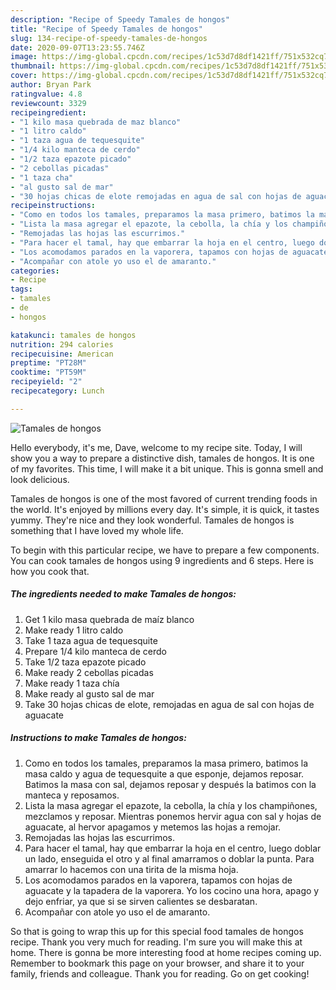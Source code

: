 ```yaml
---
description: "Recipe of Speedy Tamales de hongos"
title: "Recipe of Speedy Tamales de hongos"
slug: 134-recipe-of-speedy-tamales-de-hongos
date: 2020-09-07T13:23:55.746Z
image: https://img-global.cpcdn.com/recipes/1c53d7d8df1421ff/751x532cq70/tamales-de-hongos-foto-principal.jpg
thumbnail: https://img-global.cpcdn.com/recipes/1c53d7d8df1421ff/751x532cq70/tamales-de-hongos-foto-principal.jpg
cover: https://img-global.cpcdn.com/recipes/1c53d7d8df1421ff/751x532cq70/tamales-de-hongos-foto-principal.jpg
author: Bryan Park
ratingvalue: 4.8
reviewcount: 3329
recipeingredient:
- "1 kilo masa quebrada de maz blanco"
- "1 litro caldo"
- "1 taza agua de tequesquite"
- "1/4 kilo manteca de cerdo"
- "1/2 taza epazote picado"
- "2 cebollas picadas"
- "1 taza cha"
- "al gusto sal de mar"
- "30 hojas chicas de elote remojadas en agua de sal con hojas de aguacate"
recipeinstructions:
- "Como en todos los tamales, preparamos la masa primero, batimos la masa caldo y agua de tequesquite a que esponje, dejamos reposar. Batimos la masa con sal, dejamos reposar y después la batimos con la manteca y reposamos."
- "Lista la masa agregar el epazote, la cebolla, la chía y los champiñones, mezclamos y reposar. Mientras ponemos hervir agua con sal y hojas de aguacate, al hervor apagamos y metemos las hojas a remojar."
- "Remojadas las hojas las escurrimos."
- "Para hacer el tamal, hay que embarrar la hoja en el centro, luego doblar un lado, enseguida el otro y al final amarramos o doblar la punta. Para amarrar lo hacemos con una tirita de la misma hoja."
- "Los acomodamos parados en la vaporera, tapamos con hojas de aguacate y la tapadera de la vaporera. Yo los cocino una hora, apago y dejo enfriar, ya que si se sirven calientes se desbaratan."
- "Acompañar con atole yo uso el de amaranto."
categories:
- Recipe
tags:
- tamales
- de
- hongos

katakunci: tamales de hongos 
nutrition: 294 calories
recipecuisine: American
preptime: "PT28M"
cooktime: "PT59M"
recipeyield: "2"
recipecategory: Lunch

---
```



![Tamales de hongos](https://img-global.cpcdn.com/recipes/1c53d7d8df1421ff/751x532cq70/tamales-de-hongos-foto-principal.jpg)

Hello everybody, it's me, Dave, welcome to my recipe site. Today, I will show you a way to prepare a distinctive dish, tamales de hongos. It is one of my favorites. This time, I will make it a bit unique. This is gonna smell and look delicious.



Tamales de hongos is one of the most favored of current trending foods in the world. It's enjoyed by millions every day. It's simple, it is quick, it tastes yummy. They're nice and they look wonderful. Tamales de hongos is something that I have loved my whole life.


To begin with this particular recipe, we have to prepare a few components. You can cook tamales de hongos using 9 ingredients and 6 steps. Here is how you cook that.

<!--inarticleads1-->

##### The ingredients needed to make Tamales de hongos:

1. Get 1 kilo masa quebrada de maíz blanco
1. Make ready 1 litro caldo
1. Take 1 taza agua de tequesquite
1. Prepare 1/4 kilo manteca de cerdo
1. Take 1/2 taza epazote picado
1. Make ready 2 cebollas picadas
1. Make ready 1 taza chía
1. Make ready al gusto sal de mar
1. Take 30 hojas chicas de elote, remojadas en agua de sal con hojas de aguacate




<!--inarticleads2-->

##### Instructions to make Tamales de hongos:

1. Como en todos los tamales, preparamos la masa primero, batimos la masa caldo y agua de tequesquite a que esponje, dejamos reposar. Batimos la masa con sal, dejamos reposar y después la batimos con la manteca y reposamos.
1. Lista la masa agregar el epazote, la cebolla, la chía y los champiñones, mezclamos y reposar. Mientras ponemos hervir agua con sal y hojas de aguacate, al hervor apagamos y metemos las hojas a remojar.
1. Remojadas las hojas las escurrimos.
1. Para hacer el tamal, hay que embarrar la hoja en el centro, luego doblar un lado, enseguida el otro y al final amarramos o doblar la punta. Para amarrar lo hacemos con una tirita de la misma hoja.
1. Los acomodamos parados en la vaporera, tapamos con hojas de aguacate y la tapadera de la vaporera. Yo los cocino una hora, apago y dejo enfriar, ya que si se sirven calientes se desbaratan.
1. Acompañar con atole yo uso el de amaranto.




So that is going to wrap this up for this special food tamales de hongos recipe. Thank you very much for reading. I'm sure you will make this at home. There is gonna be more interesting food at home recipes coming up. Remember to bookmark this page on your browser, and share it to your family, friends and colleague. Thank you for reading. Go on get cooking!
